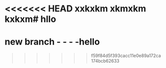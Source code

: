 <<<<<<< HEAD
 xxkxkm
xkmxkm
kxkxm# hllo
=======
# new branch - - - -hello
>>>>>>> f59f84d5f393cacc11e0e89a172ca174bcb62633
